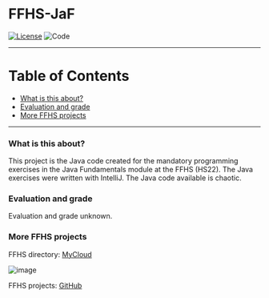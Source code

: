 # FFHS-JaF

[![License](https://img.shields.io/badge/License-GPL--v3.0-lightgrey)](https://github.com/rumpli/FFHS-JPL/blob/main/LICENSE)
![Code](https://img.shields.io/badge/Language-Java-blue)

-----

Table of Contents
=================
* [What is this about?](#what-is-this-about)
* [Evaluation and grade](#evaluation-and-grade)
* [More FFHS projects](#more-ffhs-projects)

-----

### What is this about?
This project is the Java code created for the mandatory programming exercises in the Java Fundamentals module at the FFHS (HS22). The Java exercises were written with IntelliJ. The Java code available is chaotic.

### Evaluation and grade
Evaluation and grade unknown.

### More FFHS projects

FFHS directory: [MyCloud](https://www.mycloud.ch/s/S00735653476C6FF89DAE1C9D6F19C814A0FE9C6DC2)

![image](https://github.com/rumpli/FFHS-AnPy/assets/24840091/5c56fb5b-944a-40a3-b5c8-1972850dc7a2)

FFHS projects: [GitHub](https://github.com/rumpli?tab=repositories&q=FFHS&type=&language=&sort=)
